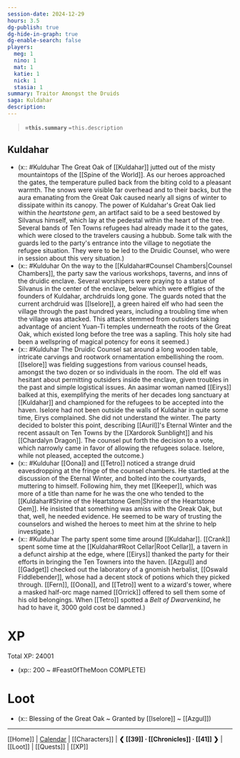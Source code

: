 ```yaml
---
session-date: 2024-12-29
hours: 3.5
dg-publish: true
dg-hide-in-graph: true
dg-enable-search: false
players:
  meg: 1
  nino: 1
  mat: 1
  katie: 1
  nick: 1
  stasia: 1
summary: Traitor Amongst the Druids
saga: Kuldahar
description: 
---
```


> **`=this.summary`**
> `=this.description`

## Kuldahar
- (x:: #Kulduhar The Great Oak of [[Kuldahar]] jutted out of the misty mountaintops of the [[Spine of the World]]. As our heroes approached the gates, the temperature pulled back from the biting cold to a pleasant warmth. The snows were visible far overhead and to their backs, but the aura emanating from the Great Oak caused nearly all signs of winter to dissipate within its canopy. The power of Kuldahar's Great Oak lied within the *heartstone gem*, an artifact said to be a seed bestowed by Silvanus himself, which lay at the pedestal within the heart of the tree. Several bands of Ten Towns refugees had already made it to the gates, which were closed to the travelers causing a hubbub. Some talk with the guards led to the party's entrance into the village to negotiate the refugee situation. They were to be led to the Druidic Counsel, who were in session about this very situation.)
- (x:: #Kulduhar On the way to the [[Kuldahar#Counsel Chambers|Counsel Chambers]], the party saw the various workshops, taverns, and inns of the druidic enclave. Several worshipers were praying to a statue of Silvanus in the center of the enclave, below which were effigies of the founders of Kuldahar, archdruids long gone. The guards noted that the current archdruid was [[Iselore]], a green haired elf who had seen the village through the past hundred years, including a troubling time when the village was attacked. This attack stemmed from outsiders taking advantage of ancient Yuan-Ti temples underneath the roots of the Great Oak, which existed long before the tree was a sapling. This holy site had been a wellspring of magical potency for eons it seemed.)
- (x:: #Kulduhar The Druidic Counsel sat around a long wooden table, intricate carvings and rootwork ornamentation embellishing the room. [[Iselore]] was fielding suggestions from various counsel heads, amongst the two dozen or so individuals in the room. The old elf was hesitant about permitting outsiders inside the enclave, given troubles in the past and simple logistical issues. An aasimar woman named [[Eirys]] balked at this, exemplifying the merits of her decades long sanctuary at [[Kuldahar]] and championed for the refugees to be accepted into the haven. Iselore had not been outside the walls of Kuldahar in quite some time, Eirys complained. She did not understand the winter. The party decided to bolster this point, describing [[Auril]]'s Eternal Winter and the recent assault on Ten Towns by the [[Xardorok Sunblight]] and his [[Chardalyn Dragon]]. The counsel put forth the decision to a vote, which narrowly came in favor of allowing the refugees solace. Iselore, while not pleased, accepted the outcome.)
- (x:: #Kulduhar [[Oona]] and [[Tetro]] noticed a strange druid eavesdropping at the fringe of the counsel chambers. He startled at the discussion of the Eternal Winter, and bolted into the courtyards, muttering to himself. Following him, they met [[Keeper]], which was more of a title than name for he was the one who tended to the [[Kuldahar#Shrine of the Heartstone Gem|Shrine of the Heartstone Gem]]. He insisted that something was amiss with the Greak Oak, but that, well, he needed evidence. He seemed to be wary of trusting the counselors and wished the heroes to meet him at the shrine to help investigate.)
- (x:: #Kulduhar The party spent some time around [[Kuldahar]]. [[Crank]] spent some time at the [[Kuldahar#Root Cellar|Root Cellar]], a tavern in a defunct airship at the edge, where [[Eirys]] thanked the party for their efforts in bringing the Ten Towners into the haven.  [[Azgul]] and [[Gadget]] checked out the laboratory of a gnomish herbalist, [[Oswald Fiddlebender]], whose had a decent stock of potions which they picked through. [[Fern]], [[Oona]], and [[Tetro]] went to a wizard's tower, where a masked half-orc mage named [[Orrick]] offered to sell them some of his old belongings. When [[Tetro]] spotted a *Belt of Dwarvenkind*, he had to have it, 3000 gold cost be damned.)


# XP
Total XP: 24001
- (xp:: 200 ~ #FeastOfTheMoon COMPLETE) 

# Loot
- (x:: Blessing of the Great Oak ~ Granted by [[Iselore]] ~ [[Azgul]])
  
---
[[Home]] | [Calendar](https://app.fantasy-calendar.com/calendars/38f9e3f5098bac1f655a4fb4241f35eb) | [[Characters]] | **❮ [[39]] · [[Chronicles]] ·  [[41]] ❯** | [[Loot]] | [[Quests]]  | [[XP]]